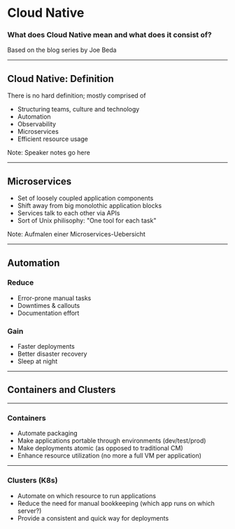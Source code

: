 # Cloud Native

### What does Cloud Native mean and what does it consist of?

Based on the blog series by Joe Beda

---

## Cloud Native: Definition
 
There is no hard definition; mostly comprised of

 - Structuring teams, culture and technology
 - Automation
 - Observability
 - Microservices
 - Efficient resource usage


Note:
Speaker notes go here

---

## Microservices

 - Set of loosely coupled application components
 - Shift away from big monolothic application blocks
 - Services talk to each other via APIs
 - Sort of Unix philisophy: "One tool for each task"

Note:
Aufmalen einer Microservices-Uebersicht

--- 

## Automation

### Reduce

 - Error-prone manual tasks
 - Downtimes & callouts
 - Documentation effort

### Gain 

 - Faster deployments
 - Better disaster recovery
 - Sleep at night

---

## Containers and Clusters

---

### Containers 

 - Automate packaging
 - Make applications portable through environments (dev/test/prod)
 - Make deployments atomic (as opposed to traditional CM)
 - Enhance resource utilization (no more a full VM per application)

---

### Clusters (K8s)

 - Automate on which resource to run applications
 - Reduce the need for manual bookkeeping (which app runs on which server?)
 - Provide a consistent and quick way for deployments
